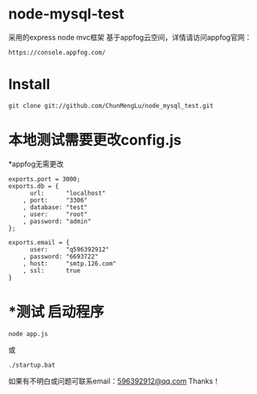 # node-mysql-test
采用的express node mvc框架
基于appfog云空间，详情请访问appfog官网：
```
https://console.appfog.com/
```
# Install
```
git clone git://github.com/ChunMengLu/node_mysql_test.git
```
# 本地测试需要更改config.js
*appfog无需更改
```
exports.port = 3000;
exports.db = {
      url:      "localhost"
    , port:     "3306"
    , database: "test"
    , user:     "root"
    , password: "admin"
};

exports.email = {
      user:     "q596392912"
    , password: "6693722"
    , host:     "smtp.126.com"
    , ssl:      true
}
```
# *测试 启动程序
```
node app.js
```
或
```
./startup.bat 
```

如果有不明白或问题可联系email：596392912@qq.com Thanks！
